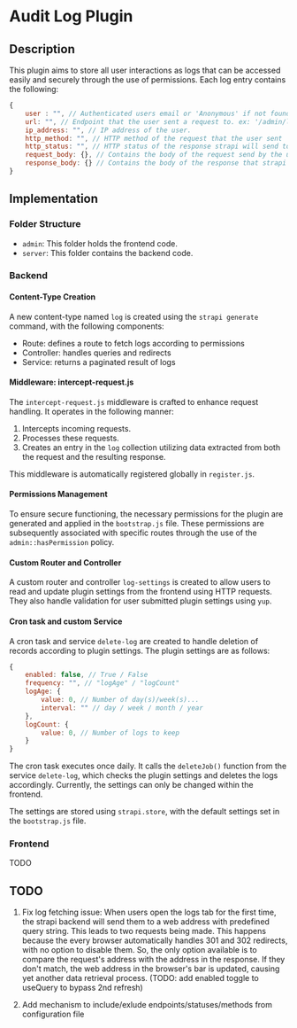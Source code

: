 # Audit Log Plugin

## Description

This plugin aims to store all user interactions as logs that can be accessed easily and securely through the use of permissions. Each log entry contains the following:

```javascript
{
    user : "", // Authenticated users email or 'Anonymous' if not found.
    url: "", // Endpoint that the user sent a request to. ex: '/admin/login'
    ip_address: "", // IP address of the user.
    http_method: "", // HTTP method of the request that the user sent
    http_status: "", // HTTP status of the response strapi will send to the user. ex: 200 means that the operation was successful
    request_body: {}, // Contains the body of the request send by the user
    response_body: {} // Contains the body of the response that strapi will send to the user
}
```

## Implementation

### Folder Structure

- `admin`: This folder holds the frontend code.
- `server`: This folder contains the backend code.

### Backend

#### Content-Type Creation

A new content-type named `log` is created using the `strapi generate` command, with the following components:

- Route: defines a route to fetch logs according to permissions
- Controller: handles queries and redirects
- Service: returns a paginated result of logs

#### Middleware: intercept-request.js

The `intercept-request.js` middleware is crafted to enhance request handling. It operates in the following manner:

1. Intercepts incoming requests.
2. Processes these requests.
3. Creates an entry in the `log` collection utilizing data extracted from both the request and the resulting response.

This middleware is automatically registered globally in `register.js`.

#### Permissions Management

To ensure secure functioning, the necessary permissions for the plugin are generated and applied in the `bootstrap.js` file. These permissions are subsequently associated with specific routes through the use of the `admin::hasPermission` policy.

#### Custom Router and Controller

A custom router and controller `log-settings` is created to allow users to read and update plugin settings from the frontend using HTTP requests. They also handle validation for user submitted plugin settings using `yup`.

#### Cron task and custom Service

A cron task and service `delete-log` are created to handle deletion of records according to plugin settings. The plugin settings are as follows:

```javascript
{
    enabled: false, // True / False
    frequency: "", // "logAge" / "logCount"
    logAge: {
        value: 0, // Number of day(s)/week(s)...
        interval: "" // day / week / month / year
    },
    logCount: {
        value: 0, // Number of logs to keep
    }
}
```

The cron task executes once daily. It calls the `deleteJob()` function from the service `delete-log`, which checks the plugin settings and deletes the logs accordingly. Currently, the settings can only be changed within the frontend.

The settings are stored using `strapi.store`, with the default settings set in the `bootstrap.js` file.

### Frontend

TODO

## TODO

1. Fix log fetching issue: When users open the logs tab for the first time, the strapi backend will send them to a web address with predefined query string. This leads to two requests being made. This happens because the every browser automatically handles 301 and 302 redirects, with no option to disable them. So, the only option available is to compare the request's address with the address in the response. If they don't match, the web address in the browser's bar is updated, causing yet another data retrieval process. (TODO: add enabled toggle to useQuery to bypass 2nd refresh)

2. Add mechanism to include/exlude endpoints/statuses/methods from configuration file

